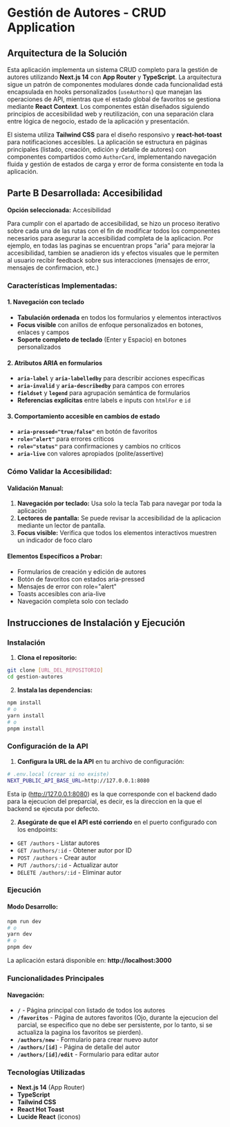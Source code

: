 # Gestión de Autores - CRUD Application

## Arquitectura de la Solución

Esta aplicación implementa un sistema CRUD completo para la gestión de autores utilizando **Next.js 14** con **App Router** y **TypeScript**. La arquitectura sigue un patrón de componentes modulares donde cada funcionalidad está encapsulada en hooks personalizados (`useAuthors`) que manejan las operaciones de API, mientras que el estado global de favoritos se gestiona mediante **React Context**. Los componentes están diseñados siguiendo principios de accesibilidad web y reutilización, con una separación clara entre lógica de negocio, estado de la aplicación y presentación.

El sistema utiliza **Tailwind CSS** para el diseño responsivo y **react-hot-toast** para notificaciones accesibles. La aplicación se estructura en páginas principales (listado, creación, edición y detalle de autores) con componentes compartidos como `AuthorCard`, implementando navegación fluida y gestión de estados de carga y error de forma consistente en toda la aplicación.

## Parte B Desarrollada: Accesibilidad

**Opción seleccionada:** Accesibilidad

Para cumplir con el apartado de accesibilidad, se hizo un proceso iterativo sobre cada una de las rutas con el fin de modificar todos los componentes necesarios para asegurar la accesibilidad completa de la aplicacion. Por ejemplo, en todas las paginas se encuentran props "aria" para mejorar la accesibilidad, tambien se anadieron ids y efectos visuales que le permiten al usuario recibir feedback sobre sus interacciones (mensajes de error, mensajes de confirmacion, etc.)

### Características Implementadas:

#### 1. Navegación con teclado
- **Tabulación ordenada** en todos los formularios y elementos interactivos
- **Focus visible** con anillos de enfoque personalizados en botones, enlaces y campos
- **Soporte completo de teclado** (Enter y Espacio) en botones personalizados

#### 2. Atributos ARIA en formularios
- **`aria-label`** y **`aria-labelledby`** para describir acciones específicas
- **`aria-invalid`** y **`aria-describedby`** para campos con errores
- **`fieldset`** y **`legend`** para agrupación semántica de formularios
- **Referencias explícitas** entre labels e inputs con `htmlFor` e `id`

#### 3. Comportamiento accesible en cambios de estado
- **`aria-pressed="true/false"`** en botón de favoritos
- **`role="alert"`** para errores críticos
- **`role="status"`** para confirmaciones y cambios no críticos
- **`aria-live`** con valores apropiados (polite/assertive)

### Cómo Validar la Accesibilidad:

#### Validación Manual:
1. **Navegación por teclado:** Usa solo la tecla Tab para navegar por toda la aplicación
2. **Lectores de pantalla:** Se puede revisar la accesibilidad de la aplicacion mediante un lector de pantalla.
3. **Focus visible:** Verifica que todos los elementos interactivos muestren un indicador de foco claro

#### Elementos Específicos a Probar:
- Formularios de creación y edición de autores
- Botón de favoritos con estados aria-pressed
- Mensajes de error con role="alert"
- Toasts accesibles con aria-live
- Navegación completa solo con teclado

## Instrucciones de Instalación y Ejecución

### Instalación

1. **Clona el repositorio:**
```bash
git clone [URL_DEL_REPOSITORIO]
cd gestion-autores
```

2. **Instala las dependencias:**
```bash
npm install
# o
yarn install
# o
pnpm install
```

### Configuración de la API

1. **Configura la URL de la API** en tu archivo de configuración:
```bash
# .env.local (crear si no existe)
NEXT_PUBLIC_API_BASE_URL=http://127.0.0.1:8080
```
Esta ip (http://127.0.0.1:8080) es la que corresponde con el backend dado para la ejecucion del preparcial, es decir, es la direccion en la que el backend se ejecuta por defecto.

2. **Asegúrate de que el API esté corriendo** en el puerto configurado con los endpoints:
- `GET /authors` - Listar autores
- `GET /authors/:id` - Obtener autor por ID  
- `POST /authors` - Crear autor
- `PUT /authors/:id` - Actualizar autor
- `DELETE /authors/:id` - Eliminar autor

### Ejecución

#### Modo Desarrollo:
```bash
npm run dev
# o
yarn dev
# o
pnpm dev
```

La aplicación estará disponible en: **http://localhost:3000**

### Funcionalidades Principales

#### Navegación:
- **`/`** - Página principal con listado de todos los autores
- **`/favoritos`** - Página de autores favoritos (Ojo, durante la ejecucion del parcial, se especifico que no debe ser persistente, por lo tanto, si se actualiza la pagina los favoritos se pierden).
- **`/authors/new`** - Formulario para crear nuevo autor
- **`/authors/[id]`** - Página de detalle del autor
- **`/authors/[id]/edit`** - Formulario para editar autor

### Tecnologías Utilizadas
- **Next.js 14** (App Router)
- **TypeScript**
- **Tailwind CSS**
- **React Hot Toast**
- **Lucide React** (iconos)
